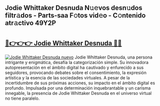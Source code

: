 ## Jodie Whittaker Desnuda N𝚞𝚎vos desn𝚞dos filtr𝚊dos - Parts-saa F𝚘tos vid𝚎o - C𝚘ntenido atr𝚊ctivo 49Y2P

# <h2><a href="http://mb81as.tromn.icu/?c=Jodie+Whittaker+Desnuda">🔗👉👉👉 Jodie Whittaker Desnuda 🔗🔗</a></h2>

[![Jodie Whittaker Desnuda nuevo](https://i.imgur.com/pEAQMta.gif)](http://mb81as.tromn.icu/?c=Jodie+Whittaker+Desnuda)
Jodie Whittaker Desnuda, una persona intrigante y enigmática, desafía la categorización simple. Su innovadora autopresentación en el ámbito digital ha cautivado y enfurecido a sus seguidores, provocando debates sobre el consentimiento, la expresión artística y la esencia de las sociedades virtuales. A pesar de la incertidumbre de sus próximas acciones, su impacto en el ámbito digital es profundo. Impulsada por una determinación inquebrantable y un carisma innegable, la presencia de Jodie Whittaker Desnuda en el universo virtual no tiene paralelo.
